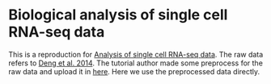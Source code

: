 # Biological analysis of single cell RNA-seq data
This is a reproduction for [Analysis of single cell RNA-seq data](https://www.singlecellcourse.org/basic-quality-control-qc-and-exploration-of-scrna-seq-datasets.html). The raw data refers to [Deng et al. 2014](https://www.science.org/doi/abs/10.1126/science.1245316). The tutorial author made some preprocess for the raw data and upload it in [here](https://www.singlecellcourse.org/data/?prefix=data/deng/). Here we use the preprocessed data directly. 
